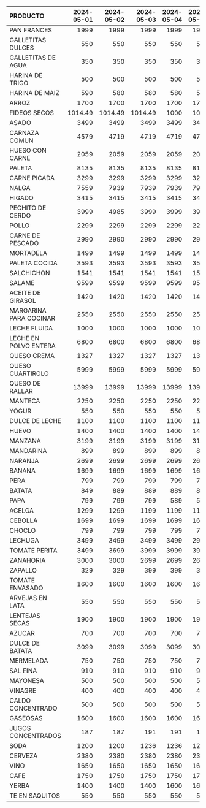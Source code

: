 | PRODUCTO               |   2024-05-01 |   2024-05-02 |   2024-05-03 |   2024-05-04 |   2024-05-05 |   2024-05-06 |   2024-05-07 |   2024-05-08 |   2024-05-09 |   2024-05-10 |   2024-05-11 |   2024-05-12 |   2024-05-13 |   2024-05-14 |   2024-05-15 |   2024-05-16 |   2024-05-17 |   2024-05-18 |   2024-05-19 |   2024-05-20 |   2024-05-21 |   2024-05-22 |   2024-05-23 |   2024-05-24 |   2024-05-25 |
|:-----------------------|-------------:|-------------:|-------------:|-------------:|-------------:|-------------:|-------------:|-------------:|-------------:|-------------:|-------------:|-------------:|-------------:|-------------:|-------------:|-------------:|-------------:|-------------:|-------------:|-------------:|-------------:|-------------:|-------------:|-------------:|-------------:|
| PAN FRANCES            |      1999    |      1999    |      1999    |         1999 |         1999 |         1999 |         1999 |         1999 |         1999 |      2098.99 |      2098.99 |      2098.99 |      2098.99 |      2098.99 |      2098.99 |      2098.99 |      2098.99 |      2098.99 |      2098.99 |      2098.99 |      2098.99 |      2098.99 |      2098.99 |      2098.99 |      2098.99 |
| GALLETITAS DULCES      |       550    |       550    |       550    |          550 |          550 |          550 |          550 |          550 |          550 |       550    |       550    |       550    |       550    |       600    |       600    |       600    |       600    |       600    |       600    |       600    |       600    |       600    |       600    |       600    |       600    |
| GALLETITAS DE AGUA     |       350    |       350    |       350    |          350 |          350 |          350 |          350 |          350 |          350 |       350    |       350    |       350    |       350    |       400    |       400    |       400    |       400    |       400    |       400    |       400    |       400    |       400    |       400    |       400    |       400    |
| HARINA DE TRIGO        |       500    |       500    |       500    |          500 |          500 |          500 |          500 |          500 |          500 |       500    |       500    |       500    |       580    |       580    |       580    |       570    |       570    |       570    |       570    |       650    |       650    |       650    |       650    |       650    |       800    |
| HARINA DE MAIZ         |       590    |       580    |       580    |          580 |          580 |          580 |          580 |          580 |          580 |       580    |       580    |       580    |       580    |      1086    |      1086    |      1086    |      1086    |      1086    |      1086    |      1086    |      1086    |      1086    |      1086    |      1086    |      1086    |
| ARROZ                  |      1700    |      1700    |      1700    |         1700 |         1700 |         1700 |         1700 |         1700 |         1700 |      1700    |      1700    |      1700    |      1600    |      1600    |      1600    |      1800    |      1800    |      1800    |      1800    |      1800    |      1800    |      1800    |      1800    |      1800    |      1800    |
| FIDEOS SECOS           |      1014.49 |      1014.49 |      1014.49 |         1000 |         1000 |         1000 |         1000 |         1000 |         1000 |      1000    |      1000    |      1000    |      1000    |      1000    |      1000    |      1000    |      1000    |      1000    |      1000    |      1000    |      1000    |      1000    |      1000    |      1000    |      1000    |
| ASADO                  |      3499    |      3499    |      3499    |         3499 |         3499 |         3499 |         3499 |         3499 |         3499 |      3499    |      3499    |      3499    |      3499    |      3499    |      3499    |      3849    |      3849    |      3849    |      3849    |      3849    |      3849    |      3849    |      3849    |      3849    |      3849    |
| CARNAZA COMUN          |      4579    |      4719    |      4719    |         4719 |         4719 |         4719 |         4719 |         4719 |         4719 |      4719    |      4719    |      4719    |      4719    |      4719    |      4719    |      4719    |      4719    |      4719    |      4719    |      4719    |      4955    |      4955    |      4955    |      4955    |      4955    |
| HUESO CON CARNE        |      2059    |      2059    |      2059    |         2059 |         2059 |         1999 |         1999 |         1999 |         1999 |      2059    |      2059    |      2059    |      1999    |      1999    |      1999    |      1999    |      1999    |      2265    |      2265    |      1999    |      1999    |      1999    |      1999    |      2335    |      2335    |
| PALETA                 |      8135    |      8135    |      8135    |         8135 |         8135 |         8135 |         8135 |         8135 |         8135 |      8135    |      8135    |      8135    |      8135    |      8135    |      8135    |      8539    |      8539    |      8539    |      8539    |      8539    |      8975    |      8975    |      8975    |      8975    |      8975    |
| CARNE PICADA           |      3299    |      3299    |      3299    |         3299 |         3299 |         3299 |         3299 |         3299 |         3299 |      3299    |      3299    |      3299    |      3299    |      3299    |      3299    |      3629    |      3629    |      3629    |      3629    |      3629    |      3629    |      3629    |      3629    |      3629    |      3629    |
| NALGA                  |      7559    |      7939    |      7939    |         7939 |         7939 |         7939 |         7939 |         7939 |         7939 |      7939    |      7939    |      7939    |      7939    |      7939    |      7939    |      8339    |      8339    |      8339    |      8339    |      8339    |      8755    |      8755    |      8755    |      8755    |      8755    |
| HIGADO                 |      3415    |      3415    |      3415    |         3415 |         3415 |         3415 |         3415 |         3415 |         3415 |      3415    |      3415    |      3415    |      3415    |      3415    |      3415    |      3415    |      3415    |      3415    |      3415    |      3415    |      3415    |      3415    |      3415    |      3415    |      3415    |
| PECHITO DE CERDO       |      3999    |      4985    |      3999    |         3999 |         3999 |         4985 |         4985 |         4985 |         4985 |      3999    |      3999    |      3999    |      4985    |      4985    |      4985    |      4985    |      4985    |      4199    |      4199    |      4985    |      4199    |      4199    |      4199    |      4199    |      4199    |
| POLLO                  |      2299    |      2299    |      2299    |         2299 |         2299 |         2299 |         2299 |         2299 |         2299 |      2299    |      2299    |      2299    |      2299    |      2399    |      2399    |      2399    |      2399    |      2399    |      2399    |      2399    |      2399    |      2399    |      2399    |      2399    |      2399    |
| CARNE DE PESCADO       |      2990    |      2990    |      2990    |         2990 |         2990 |         2990 |         2990 |         2990 |         2990 |      2990    |      2990    |      2990    |      2990    |      2990    |      2990    |      2990    |      2990    |      2990    |      2990    |      2990    |      2990    |      2990    |      2990    |      2990    |      2990    |
| MORTADELA              |      1499    |      1499    |      1499    |         1499 |         1499 |         1499 |         1499 |         1499 |         1499 |      1499    |      1499    |      1499    |      1499    |      1499    |      1499    |      1499    |      1499    |      1499    |      1499    |      1499    |      1499    |      1499    |      1499    |      1499    |      1499    |
| PALETA COCIDA          |      3593    |      3593    |      3593    |         3593 |         3593 |         3593 |         3593 |         3593 |         3593 |      3593    |      3593    |      3593    |      3593    |      3593    |      3593    |      3593    |      3593    |      3593    |      3593    |      3593    |      3593    |      3593    |      3593    |      3593    |      3593    |
| SALCHICHON             |      1541    |      1541    |      1541    |         1541 |         1541 |         1541 |         1541 |         1541 |         1541 |      1541    |      1541    |      1541    |      1541    |      1541    |      1541    |      1541    |      1541    |      1541    |      1541    |      1541    |      1541    |      1541    |      1541    |      1541    |      1541    |
| SALAME                 |      9599    |      9599    |      9599    |         9599 |         9599 |         9599 |         9599 |         9599 |         9599 |      9599    |      9599    |      9599    |      9599    |      9599    |      9599    |      9599    |      9599    |      9599    |      9599    |      9599    |      9599    |      9599    |      9599    |      9599    |      9599    |
| ACEITE DE GIRASOL      |      1420    |      1420    |      1420    |         1420 |         1420 |         1420 |         1420 |         1420 |         1420 |      1390    |      1390    |      1390    |      1390    |      1390    |      1390    |      1390    |      1390    |      1449    |      1449    |      1449    |      1449    |      1449    |      1449    |      1449    |      1449    |
| MARGARINA PARA COCINAR |      2550    |      2550    |      2550    |         2550 |         2550 |         2550 |         2550 |         2550 |         2550 |      2550    |      2550    |      2550    |      2550    |      2550    |      2550    |      2550    |      2550    |      2550    |      2550    |      2550    |      2550    |      2550    |      2550    |      2550    |      2550    |
| LECHE FLUIDA           |      1000    |      1000    |      1000    |         1000 |         1000 |         1000 |         1000 |         1000 |         1000 |      1000    |      1000    |      1000    |      1000    |      1132.4  |      1132.4  |      1155    |      1155    |      1155    |      1155    |      1155    |      1155    |      1155    |      1155    |      1155    |      1155    |
| LECHE EN POLVO ENTERA  |      6800    |      6800    |      6800    |         6800 |         6800 |         6800 |         6800 |         6800 |         6800 |      6800    |      6800    |      6800    |      6800    |      6800    |      6800    |      6800    |      6800    |      6800    |      6800    |      6800    |      6800    |      6800    |      6800    |      6800    |      6800    |
| QUESO CREMA            |      1327    |      1327    |      1327    |         1327 |         1327 |         1327 |         1327 |         1327 |         1327 |      1327    |      1327    |      1327    |      1327    |      1327    |      1327    |      1327    |      1327    |      1327    |      1327    |      1327    |      1327    |      1327    |      1327    |      1327    |      1327    |
| QUESO CUARTIROLO       |      5999    |      5999    |      5999    |         5999 |         5999 |         5999 |         5999 |         5999 |         6599 |      6599    |      6599    |      6599    |      6599    |      6599    |      6599    |      6599    |      6599    |      6599    |      6599    |      6599    |      6599    |      6599    |      6599    |      6599    |      6599    |
| QUESO DE RALLAR        |     13999    |     13999    |     13999    |        13999 |        13999 |        13999 |        13999 |        13999 |        13999 |     13999    |     13999    |     13999    |     13999    |     13999    |     13999    |     13999    |     13999    |     13999    |     13999    |     13999    |     13999    |     13999    |     13999    |     13999    |     13999    |
| MANTECA                |      2250    |      2250    |      2250    |         2250 |         2250 |         2250 |         2250 |         2250 |         2250 |      2250    |      2250    |      2250    |      2250    |      2250    |      2250    |      2250    |      2250    |      2250    |      2250    |      2250    |      2250    |      2250    |      2250    |      2250    |      2250    |
| YOGUR                  |       550    |       550    |       550    |          550 |          550 |          550 |          550 |          550 |          550 |       550    |       550    |       550    |       550    |       550    |       550    |       550    |       550    |       550    |       550    |       550    |       550    |       600    |       600    |       600    |       600    |
| DULCE DE LECHE         |      1100    |      1100    |      1100    |         1100 |         1100 |         1100 |         1100 |         1100 |         1100 |      1100    |      1100    |      1100    |      1100    |      1100    |      1100    |      1100    |      1100    |      1100    |      1100    |      1100    |      1100    |      1100    |      1100    |      1100    |      1100    |
| HUEVO                  |      1400    |      1400    |      1400    |         1400 |         1400 |         1400 |         1400 |         1400 |         1400 |      1400    |      1400    |      1400    |      1450    |      1450    |      1450    |      1450    |      1450    |      1450    |      1450    |      1450    |      1450    |      1450    |      1450    |      1450    |      1450    |
| MANZANA                |      3199    |      3199    |      3199    |         3199 |         3199 |         3199 |         3199 |         3199 |         3199 |      3199    |      3199    |      3199    |      3199    |      3199    |      3199    |      3199    |      3199    |      3299    |      3299    |      3299    |      3299    |      3299    |      3299    |      3299    |      3299    |
| MANDARINA              |       899    |       899    |       899    |          899 |          899 |          899 |          899 |          899 |          899 |       899    |       899    |       899    |       899    |       899    |       899    |       899    |       899    |       899    |       899    |       899    |       899    |       899    |       899    |       899    |       899    |
| NARANJA                |      2699    |      2699    |      2699    |         2699 |         2699 |         2699 |         2699 |         2699 |         2699 |      2699    |      2699    |      2699    |      2699    |      2699    |      2699    |      2699    |      2699    |      2699    |      2699    |      2699    |      2699    |      2699    |      2499    |      1899    |      1899    |
| BANANA                 |      1699    |      1699    |      1699    |         1699 |         1699 |         1699 |         1699 |         1699 |         1699 |      1699    |      1499    |      1499    |      1499    |      1499    |      1499    |      1499    |      1499    |      1899    |      1899    |      1899    |      1899    |      1899    |      1899    |      1899    |      1899    |
| PERA                   |       799    |       799    |       799    |          799 |          799 |         1699 |          799 |          799 |          799 |       799    |       799    |       799    |       799    |       799    |       799    |       799    |       799    |       799    |       799    |       799    |       799    |       799    |       799    |       899    |       899    |
| BATATA                 |       849    |       889    |       889    |          889 |          889 |          889 |          889 |          889 |          945 |       945    |       945    |       945    |       945    |       945    |       945    |       959    |       959    |       999    |       999    |       999    |       999    |       999    |       999    |       999    |       999    |
| PAPA                   |       799    |       799    |       799    |          589 |          589 |          589 |          589 |          589 |          589 |       589    |       589    |       589    |       589    |       589    |       589    |       589    |       799    |       799    |       799    |       799    |       799    |       799    |       799    |       799    |       799    |
| ACELGA                 |      1299    |      1299    |      1199    |         1199 |         1199 |         1199 |         1199 |         1199 |         1199 |      1199    |      1199    |      1199    |      1199    |      1199    |      1199    |      1199    |      1199    |      1199    |      1199    |      1199    |      1199    |      1199    |      1199    |      1199    |      1199    |
| CEBOLLA                |      1699    |      1699    |      1699    |         1699 |         1699 |         1699 |         1699 |         1699 |         1699 |      1699    |      1699    |      1699    |      1699    |      1699    |      1699    |      1699    |      1699    |      1699    |      1699    |      1699    |      1699    |      1699    |      1699    |      1699    |      1699    |
| CHOCLO                 |       799    |       799    |       799    |          799 |          799 |          799 |          799 |          749 |          749 |       749    |       799    |       799    |       799    |       999    |       999    |      1199    |      1199    |      1399    |      1399    |      1399    |      1399    |      1399    |      1699    |      1699    |      1699    |
| LECHUGA                |      3499    |      3499    |      3499    |         3499 |         2999 |         2999 |         2999 |         2999 |         2999 |      2999    |      3599    |      3599    |      3599    |      3599    |      3599    |      3699    |      3699    |      3699    |      3699    |      3699    |      3699    |      3699    |      2999    |      3699    |      3699    |
| TOMATE PERITA          |      3499    |      3699    |      3999    |         3999 |         3999 |         3999 |         4499 |         4499 |         4499 |      4499    |      4999    |      4999    |      4999    |      4999    |      4999    |      6499    |      6499    |      6499    |      6499    |      6499    |      6499    |      6499    |      6499    |      6499    |      6499    |
| ZANAHORIA              |      3000    |      3000    |      2699    |         2699 |         2699 |         2699 |         2699 |         2699 |         2699 |      2699    |      2699    |      2699    |      2699    |      2699    |      2699    |      2699    |      2699    |      2699    |      2699    |      2699    |      2699    |      2699    |      2699    |      2699    |      2699    |
| ZAPALLO                |       329    |       329    |       399    |          399 |          399 |          399 |          399 |          399 |          399 |       399    |       399    |       329    |       329    |       329    |       329    |       329    |       329    |       329    |       329    |       329    |       329    |       329    |       329    |       329    |       329    |
| TOMATE ENVASADO        |      1600    |      1600    |      1600    |         1600 |         1600 |         1600 |         1600 |         1600 |         1600 |      1600    |      1600    |      1600    |      1600    |      1600    |      1600    |      1600    |      1600    |      1600    |      1600    |      1600    |      1600    |      1600    |      1600    |      1600    |      1600    |
| ARVEJAS EN LATA        |       550    |       550    |       550    |          550 |          550 |          550 |          550 |          550 |          550 |       550    |       550    |       550    |       550    |       550    |       550    |       600    |       600    |       600    |       600    |       600    |       600    |       600    |       600    |       600    |       600    |
| LENTEJAS SECAS         |      1900    |      1900    |      1900    |         1900 |         1900 |         1900 |         1900 |         1900 |         1900 |      1900    |      1900    |      1900    |      1900    |      1900    |      1900    |      1900    |      1900    |      1900    |      1900    |      1900    |      1900    |      1900    |      1900    |      1900    |      1900    |
| AZUCAR                 |       700    |       700    |       700    |          700 |          700 |          700 |          700 |          700 |          700 |       700    |       700    |       700    |       700    |       700    |       700    |       700    |       700    |       700    |       700    |       700    |       700    |       700    |       700    |       700    |       700    |
| DULCE DE BATATA        |      3099    |      3099    |      3099    |         3099 |         3099 |         3099 |         3099 |         3099 |         3099 |      3099    |      3099    |      3099    |      3099    |      3099    |      3099    |      3099    |      3099    |      3099    |      3099    |      3099    |      3099    |      3099    |      3099    |      3099    |      3099    |
| MERMELADA              |       750    |       750    |       750    |          750 |          750 |          750 |          750 |          750 |          750 |       750    |       750    |       750    |       750    |       800    |       800    |       800    |       800    |       800    |       800    |       800    |       800    |       800    |       800    |       800    |       800    |
| SAL FINA               |       910    |       910    |       910    |          910 |          910 |          910 |          910 |          910 |          910 |      1250    |      1250    |      1250    |      1250    |      1250    |      1250    |      1250    |      1250    |      1250    |      1250    |      1250    |      1250    |      1250    |      1250    |      1074    |      1074    |
| MAYONESA               |       500    |       500    |       500    |          500 |          500 |          500 |          500 |          500 |          500 |       500    |       500    |       500    |       500    |       500    |       500    |       500    |       500    |       500    |       500    |       500    |       500    |       500    |       550    |       550    |       550    |
| VINAGRE                |       400    |       400    |       400    |          400 |          400 |          400 |          400 |          400 |          400 |       400    |       400    |       400    |       400    |       400    |       400    |       400    |       400    |       400    |       400    |       400    |       400    |       400    |       400    |       400    |       400    |
| CALDO CONCENTRADO      |       500    |       500    |       500    |          500 |          500 |          500 |          500 |          500 |          500 |       500    |       500    |       500    |       500    |       500    |       500    |       550    |       550    |       550    |       550    |       550    |       550    |       550    |       550    |       550    |       550    |
| GASEOSAS               |      1600    |      1600    |      1600    |         1600 |         1600 |         1600 |         1600 |         1600 |         1600 |      1600    |      1600    |      1600    |      1600    |      1600    |      1600    |      1650    |      1650    |      1650    |      1650    |      1650    |      1650    |      1650    |      1650    |      1650    |      1650    |
| JUGOS CONCENTRADOS     |       187    |       187    |       191    |          191 |          191 |          191 |          191 |          191 |          191 |       198    |       198    |       198    |       198    |       198    |       198    |       198    |       198    |       198    |       198    |       198    |       198    |       198    |       198    |       198    |       198    |
| SODA                   |      1200    |      1200    |      1236    |         1236 |         1236 |         1236 |         1236 |         1236 |         1236 |      1236    |      1236    |      1236    |      1236    |      1236    |      1236    |      1236    |      1236    |      1236    |      1236    |      1236    |      1236    |      1236    |      1236    |      1236    |      1236    |
| CERVEZA                |      2380    |      2380    |      2380    |         2380 |         2380 |         2380 |         2380 |         2380 |         2380 |      2380    |      2380    |      2380    |      2380    |      2380    |      2380    |      2378    |      2378    |      2378    |      2378    |      2378    |      2378    |      2378    |      2378    |      2378    |      2378    |
| VINO                   |      1650    |      1650    |      1650    |         1650 |         1650 |         1650 |         1650 |         1650 |         1650 |      1650    |      1650    |      1650    |      1650    |      1650    |      1650    |      1700    |      1700    |      1700    |      1700    |      1700    |      1700    |      1700    |      1700    |      1700    |      1700    |
| CAFE                   |      1750    |      1750    |      1750    |         1750 |         1750 |         1750 |         1750 |         1750 |         1750 |      1750    |      1750    |      1750    |      1750    |      1750    |      1750    |      1750    |      1750    |      1750    |      1750    |      1750    |      1750    |      1750    |      1750    |      1750    |      1750    |
| YERBA                  |      1400    |      1400    |      1400    |         1600 |         1600 |         1600 |         1600 |         1600 |         1600 |      1600    |      1600    |      1600    |      1600    |      1650    |      1650    |      1650    |      1650    |      1650    |      1650    |      1650    |      1650    |      1650    |      1650    |      1650    |      1650    |
| TE EN SAQUITOS         |       550    |       550    |       550    |          550 |          550 |          550 |          550 |          550 |          550 |       550    |       550    |       550    |       550    |       550    |       550    |       550    |       550    |       550    |       550    |       550    |       550    |       550    |       550    |       550    |       550    |